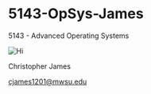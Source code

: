 # 5143-OpSys-James
5143 - Advanced Operating Systems


![Hi](https://scontent-dfw1-1.xx.fbcdn.net/hphotos-xtf1/v/t1.0-9/10894_10205141742015430_8289724488309552116_n.jpg?oh=68e369b7f293863a030215c3893504cd&oe=572C7DC5)

Christopher James

cjames1201@mwsu.edu
